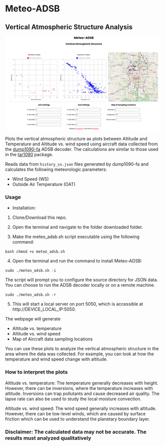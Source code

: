 # Meteo-ADSB

## Vertical Atmospheric Structure Analysis 

![Bengaluru](html/meteo.png)

 Plots the vertical atmospheric structure as plots between Altitude and Temperature and Altitude vs. wind speed using aircraft data collected from the [dump1090-fa](https://www.flightaware.com/adsb/piaware/install) ADSB decoder. The calculations are similar to those used in the [tar1090](https://github.com/wiedehopf/tar1090) package.


Reads data from `history_xx.json` files generated by dump1090-fa and calculates the following meteorologic parameters:

* Wind Speed (WS)
* Outside Air Temperature (OAT)

### Usage

* Installation:

1. Clone/Download this repo.

2. Open the terminal and navigate to the folder downloaded folder.

3. Make the meteo_adsb.sh script executable using the following command:

```
bash chmod +x meteo_adsb.sh 
```

4. Open the terminal and run the command to install Meteo-ADSB:

```
sudo ./meteo_adsb.sh -i
```
The script will prompt you to configure the source directory for JSON data. You can choose to run the ADSB decoder locally or on a remote machine.

```
sudo ./meteo_adsb.sh -r
```

5. This will start a local server on port 5050, which is accessible at http://DEVICE_LOCAL_IP:5050.

The webpage will generate
* Altitude vs. temperature
* Altitude vs. wind speed
* Map of Aircraft data sampling locations

You can use these plots to analyze the vertical atmospheric structure in the area where the data was collected. For example, you can look at how the temperature and wind speed change with altitude.

### How to interpret the plots

Altitude vs. temperature: The temperature generally decreases with height. However, there can be inversions, where the temperature increases with altitude. Inversions can trap pollutants and cause decreased air quality. The lapse rate can also be used to study the local moisture convection.

Altitude vs. wind speed: The wind speed generally increases with altitude. However, there can be low-level winds, which are caused by surface friction which can be used to understand the planetary boundary layer.


### Disclaimer: The calculated data may not be accurate. The results must analyzed qualitatively
